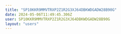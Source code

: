 ```yaml
---
title: "SP10KKR9MMVTRXP2Z1R2G3XJ64DBKWDGADW28B90G"
date: 2024-05-06T11:49:45.306Z
user: SP10KKR9MMVTRXP2Z1R2G3XJ64DBKWDGADW28B90G
layout: "users"
---
```

    